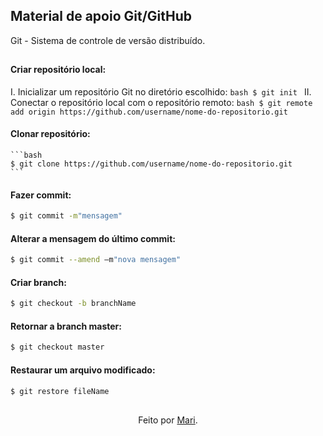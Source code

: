 
## Material de apoio Git/GitHub
Git - Sistema de controle de versão distribuído.

##

#### Criar repositório local:
I. Inicializar um repositório Git no diretório escolhido:
    ```bash
    $ git init
    ```
II. Conectar o repositório local com o repositório remoto:
    ```bash
    $ git remote add origin https://github.com/username/nome-do-repositorio.git
    ```

#### Clonar repositório:
    ```bash
    $ git clone https://github.com/username/nome-do-repositorio.git
    ```

#### Fazer commit: 
```bash
$ git commit -m"mensagem"
```

#### Alterar a mensagem do último commit: 
```bash
$ git commit --amend –m"nova mensagem"
```

#### Criar branch: 
```bash
$ git checkout -b branchName
```

#### Retornar a branch master: 
```bash
$ git checkout master
```

#### Restaurar um arquivo modificado: 
```bash
$ git restore fileName
```

##

<div align="center">Feito por <a href="https://github.com/marianaseidel">Mari</a>.</div>